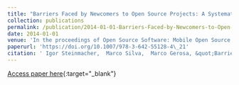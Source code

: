 ```yaml
---
title: "Barriers Faced by Newcomers to Open Source Projects: A Systematic Review"
collection: publications
permalink: /publication/2014-01-01-Barriers-Faced-by-Newcomers-to-Open-Source-Projects-A-Systematic-Review
date: 2014-01-01
venue: 'In the proceedings of Open Source Software: Mobile Open Source Technologies - 10th IFIP WG 2.13 International Conference on Open Source Systems, OSS 2014, San Jos&apos;e, Costa Rica, May 6-9, 2014. Proceedings'
paperurl: 'https://doi.org/10.1007/978-3-642-55128-4\_21'
citation: ' Igor Steinmacher,  Marco Silva,  Marco Gerosa, &quot;Barriers Faced by Newcomers to Open Source Projects: A Systematic Review.&quot; In the proceedings of Open Source Software: Mobile Open Source Technologies - 10th IFIP WG 2.13 International Conference on Open Source Systems, OSS 2014, San Jos&amp;apos;e, Costa Rica, May 6-9, 2014. Proceedings, 2014.'
---
```

[Access paper here](https://doi.org/10.1007/978-3-642-55128-4\_21){:target="_blank"}

